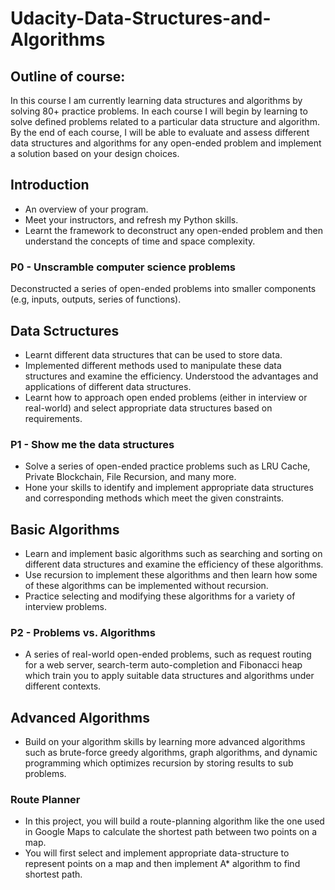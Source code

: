 # Udacity-Data-Structures-and-Algorithms

## Outline of course:
In this course I am currently learning data structures and algorithms by solving 80+ practice problems. In each course I will begin by learning to solve defined problems related to a particular data structure and algorithm. By the end of each course, I will be able to evaluate and assess different data structures and algorithms for any open-ended problem and implement a solution based on your design choices.



## Introduction
* An overview of your program. 
* Meet your instructors, and refresh my Python skills. 
* Learnt the framework to deconstruct any open-ended problem and then understand the concepts of time and space complexity.

### P0 - Unscramble computer science problems
Deconstructed a series of open-ended problems into smaller components (e.g, inputs, outputs, series of functions).



## Data Sctructures
* Learnt different data structures that can be used to store data. 
* Implemented different methods used to manipulate these data structures and examine the efficiency. Understood the advantages and applications of different data structures. 
* Learnt how to approach open ended problems (either in interview or real-world) and select appropriate data structures based on requirements.

### P1 - Show me the data structures
* Solve a series of open-ended practice problems such as LRU Cache, Private Blockchain, File Recursion, and many more. 
* Hone your skills to identify and implement appropriate data structures and corresponding methods which meet the given constraints.



## Basic Algorithms
* Learn and implement basic algorithms such as searching and sorting on different data structures and examine the efficiency of these algorithms. 
* Use recursion to implement these algorithms and then learn how some of these algorithms can be implemented without recursion.
* Practice selecting and modifying these algorithms for a variety of interview problems.

### P2 - Problems vs. Algorithms
* A series of real-world open-ended problems, such as request routing for a web server, search-term auto-completion and Fibonacci heap which train you to apply suitable data structures and algorithms under different contexts.


## Advanced Algorithms
* Build on your algorithm skills by learning more advanced algorithms such as brute-force greedy algorithms, graph algorithms, and dynamic programming which optimizes recursion by storing results to sub problems.

### Route Planner
* In this project, you will build a route-planning algorithm like the one used in Google Maps to calculate the shortest path between two points on a map. 
* You will first select and implement appropriate data-structure to represent points on a map and then implement A* algorithm to find shortest path.
